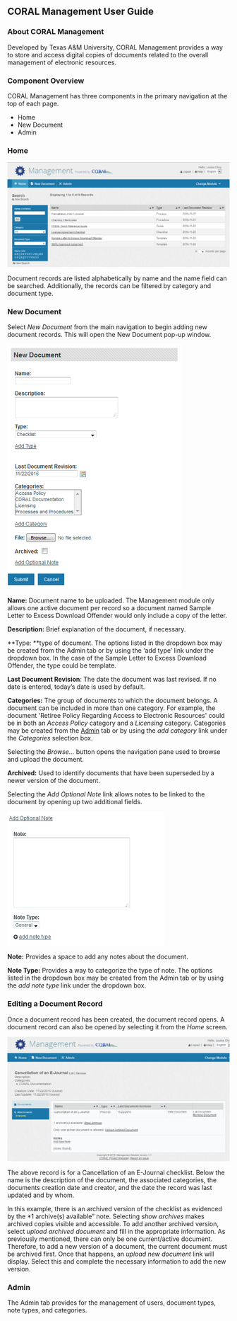 CORAL Management User Guide
---------------------------------

### About CORAL Management

Developed by Texas A&M University, CORAL Management provides a way to store and access digital copies of documents related to the overall management of electronic resources.

### Component Overview

CORAL Management has three components in the primary navigation at the top of each page.

- Home
- New Document
- Admin


### Home

![Screenshot of Management Home Page](img/management/managementHomePage.png)

Document records are listed alphabetically by name and the name field can be searched. Additionally, the records can be filtered by category and document type.

### New Document

Select *New Document* from the main navigation to begin adding new document records. This will open the New Document pop-up window.

![Screenshot of Management's New Document form](img/management/managementNewDocument.png)


**Name:** Document name to be uploaded. The Management module only allows one active document per record so a document named Sample Letter to Excess Download Offender would only include a copy of the letter.

**Description:** Brief explanation of the document, if necessary.

**Type: **type of document. The options listed in the dropdown box may be created from the Admin tab or by using the ‘add type’ link under the dropdown box. In the case of the Sample Letter to Excess Download Offender, the type could be template.

**Last Document Revision**: The date the document was last revised. If no date is entered, today’s date is used by default.

**Categories:** The group of documents to which the document belongs. A document can be included in more than one category. For example, the document 'Retiree Policy Regarding Access to Electronic Resources' could be in both an *Access Policy* category and a *Licensing* category. Categories may be created from the [Admin](http://coral-documentation.readthedocs.io/en/latest/management.html#admin) tab or by using the *add category* link under the *Categories* selection box.

Selecting the *Browse…* button opens the navigation pane used to browse and upload the document.

**Archived:** Used to identify documents that have been superseded by a newer version of the document.

Selecting the *Add Optional Note* link allows notes to be linked to the document by opening up two additional fields.

![Screenshot of Management's Editing a Document Record form](img/management/managementAddOptionalNote.png)
  
**Note:** Provides a space to add any notes about the document.

**Note Type:** Provides a way to categorize the type of note. The options listed in the dropdown box may be created from the Admin tab or by using the *add note type* link under the dropdown box.


### Editing a Document Record

Once a document record has been created, the document record opens. A document record can also be opened by selecting it from the *Home* screen.


![Screenshot of Management's Editing a Document Record](img/management/managementEditDocumentRecord.png)


The above record is for a Cancellation of an E-Journal checklist. Below the name is the description of the document, the associated categories, the documents creation date and creator, and the date the record was last updated and by whom. 

In this example, there is an archived version of the checklist as evidenced by the *1 archive(s) available” note. Selecting *show archives* makes archived copies visible and accessible. To add another archived version, select *upload archived document* and fill in the appropriate information. As previously mentioned, there can only be one current/active document. Therefore, to add a new version of a document, the current document must be archived first. Once that happens, an *upload new document* link will display. Select this and complete the necessary information to add the new version.

### Admin

The Admin tab provides for the management of users, document types, note types, and categories.
